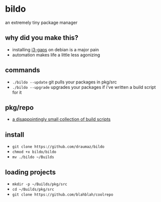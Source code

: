 # bildo
an extremely tiny package manager

## why did you make this?
- installing <a href="https://github.com/Airblader/i3">i3-gaps</a> on debian is a major pain
- automation makes life a little less agonizing

## commands
- ```./bildo --update``` git pulls your packages in pkg/src
- ```./bildo --upgrade``` upgrades your packages if i've written a build script for it

## pkg/repo
- <a href="https://github.com/draumaz/bildo/tree/main/pkg/repo">a disappointingly small collection of build scripts</a>

## install
- ```git clone https://github.com/draumaz/bildo```
- ```chmod +x bildo/bildo```
- ```mv ./bildo ~/Builds```

## loading projects
- ```mkdir -p ~/Builds/pkg/src```
- ```cd ~/Builds/pkg/src```
- ```git clone https://github.com/blahblah/coolrepo```
